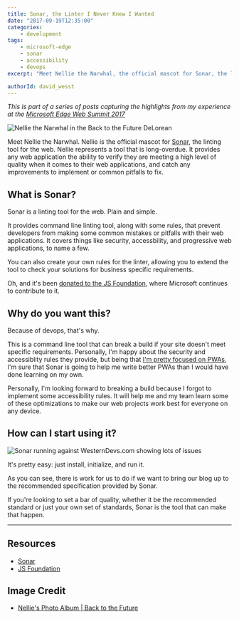 ```yaml
---
title: Sonar, the Linter I Never Knew I Wanted
date: "2017-09-19T12:35:00"
categories: 
    - development
tags:
    - microsoft-edge
    - sonar
    - accessibility
    - devops
excerpt: "Meet Nellie the Narwhal, the official mascot for Sonar, the linting tool for the web. Nellie represents a tool that is long-overdue. It provides any web application the ability to verify they are meeting a high level of quality when it comes to their web applications, and not miss any common mistakes."

authorId: david_wesst
---
```


[1]: https://summit.microsoftedge.com/
[2]: https://davidwesst.blob.core.windows.net/blog/websummit-sonar/sonar-bttf.png
[3]: https://sonarwhal.com/
[4]: http://www.westerndevs.com/web/websummit-pwa/
[5]: https://davidwesst.blob.core.windows.net/blog/websummit-sonar/sonar-in-action.gif

_This is part of a series of posts capturing the highlights from my experience at the [Microsoft Edge Web Summit 2017][1]_

![Nellie the Narwhal in the Back to the Future DeLorean][2]

Meet Nellie the Narwhal. Nellie is the official mascot for [Sonar][3], the linting tool for the web. Nellie represents a tool that is long-overdue. It provides any web application the ability to verify they are meeting a high level of quality when it comes to their web applications, and catch any improvements to implement or common pitfalls to fix.

## What is Sonar?
Sonar is a linting tool for the web. Plain and simple.

It provides command line linting tool, along with some rules, that prevent developers from making some common mistakes or pitfalls with their web applications. It covers things like security, accessbility, and progressive web applications, to name a few.

You can also create your own rules for the linter, allowing you to extend the tool to check your solutions for business specific requirements.

Oh, and it's been [donated to the JS Foundation](https://js.foundation/announcements/2017/06/22/sonar-js-foundation-welcomes-newest-project), where Microsoft continues to contribute to it.

## Why do you want this?
Because of devops, that's why.

This is a command line tool that can break a build if your site doesn't meet specific requirements. Personally, I'm happy about the security and accessiblity rules they provide, but being that [I'm pretty focused on PWAs][4], I'm sure that Sonar is going to help me write better PWAs than I would have done learning on my own.

Personally, I'm looking forward to breaking a build because I forgot to implement some accessibility rules. It will help me and my team learn some of these optimizations to make our web projects work best for everyone on any device.

## How can I start using it?
![Sonar running against WesternDevs.com showing lots of issues][5]

It's pretty easy: just install, initialize, and run it.

As you can see, there is work for us to do if we want to bring our blog up to the recommended specification provided by Sonar. 

If you're looking to set a bar of quality, whether it be the recommended standard or just your own set of standards, Sonar is the tool that can make that happen.

---

## Resources
* [Sonar](https://sonarwhal.com/)
* [JS Foundation](https://js.foundation/)

## Image Credit
* [Nellie's Photo Album | Back to the Future](https://github.com/sonarwhal/nellie)